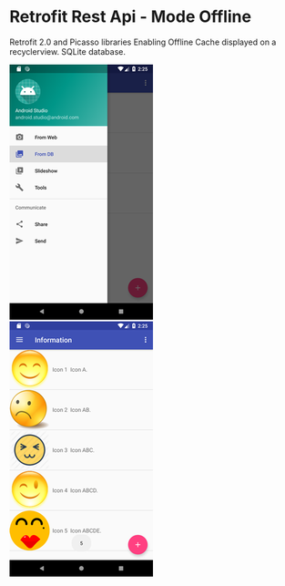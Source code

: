 # Retrofit Rest Api - Mode Offline
Retrofit 2.0 and Picasso libraries Enabling Offline Cache displayed on a recyclerview. SQLite database.



![screenshot1.png](https://raw.githubusercontent.com/spdiana/RetrofitRestApiModeOffline/master/Asset/screenshot1.png) ![Screenshot2.png](https://raw.githubusercontent.com/spdiana/RetrofitRestApiModeOffline/master/Asset/Screenshot2.png)
